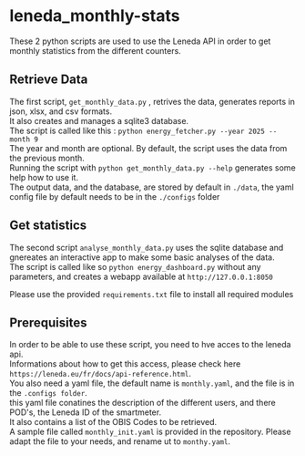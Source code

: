 # leneda_monthly-stats
These 2 python scripts are used to use the Leneda API in order to get monthly statistics from the different counters. 
## Retrieve Data  
The first script, `get_monthly_data.py` , retrives the data, generates reports in json, xlsx, and csv formats.  
It also creates and manages a sqlite3 database.  
The script is called like this : `python energy_fetcher.py --year 2025 --month 9`  
The year and month are optional. By default, the script uses the data from the previous month.  
Running the script with `python get_monthly_data.py --help` generates some help how to use it.  
The output data, and the database, are stored by default in `./data`, the yaml config file by default needs to be in the `./configs` folder  
## Get statistics  
The second script `analyse_monthly_data.py` uses the sqlite database and gnereates an interactive app to make some basic analyses of the data.  
The script is called like so `python energy_dashboard.py` without any parameters, and creates a webapp available at `http://127.0.0.1:8050`  

Please use the provided `requirements.txt` file to install all required modules  
## Prerequisites  
In order to be able to use these script, you need to hve acces to the leneda api.  
Informations about how to get this access, please check here `https://leneda.eu/fr/docs/api-reference.html`.   
You also need a yaml file, the default name is `monthly.yaml`, and the file is in the `.configs folder`.  
this yaml file conatines the description of the different users, and there POD's, the Leneda ID of the smartmeter.  
It also contains a list of the OBIS Codes to be retrieved.  
A sample file called `monthly_init.yaml` is provided in the repository. Please adapt the file to your needs, and rename ut to `monthy.yaml`.  
